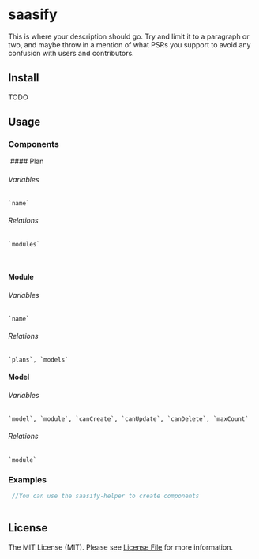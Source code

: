 # saasify

This is where your description should go. Try and limit it to a paragraph or two, and maybe throw in a mention of what
PSRs you support to avoid any confusion with users and contributors.

## Install

TODO

## Usage

### Components
  #### Plan
   ###### Variables
    `name`
   ###### Relations
    `modules`
  
  #### Module
   ###### Variables
    `name`
   ###### Relations
    `plans`, `models`
   
  #### Model
   ###### Variables
    `model`, `module`, `canCreate`, `canUpdate`, `canDelete`, `maxCount`
   ###### Relations
    `module`

  
### Examples

``` php
 //You can use the saasify-helper to create components
 

```


## License

The MIT License (MIT). Please see [License File](LICENSE.md) for more information.


